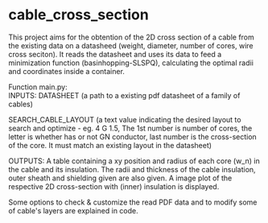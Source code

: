 # cable_cross_section

This project aims for the obtention of the 2D cross section of a cable from the existing data on a datasheed (weight, diameter, number of cores, wire cross seciton).
It reads the datasheet and uses its data to feed a minimization function (basinhopping-SLSPQ), calculating the optimal radii and coordinates inside a container.

Function main.py: 	
INPUTS: DATASHEET (a path to a existing pdf datasheet of a family of cables)

SEARCH_CABLE_LAYOUT (a text value indicating the desired layout to search and optimize - eg. 4 G 1.5,
The 1st number is number of cores, the letter is whether has or not GN conductor, last number is the cross-section of the core. 
It must match an existing layout in the datasheet)
        
OUTPUTS: A table containing a xy position and radius of each core (w_n) in the cable and its insulation.
The radii and thickness of the cable insulation, outer sheath and shielding given are also given. 
A image plot of the respective 2D cross-section with (inner) insulation is displayed.

Some options to check & customize the read PDF data and to modify some of cable's layers are explained in code.
